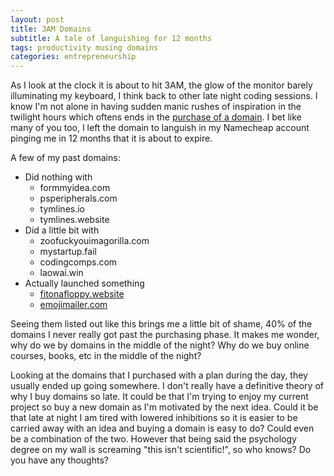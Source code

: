 ```yaml
---
layout: post
title: 3AM Domains
subtitle: A tale of languishing for 12 months
tags: productivity musing domains
categories: entrepreneurship
---
```


As I look at the clock it is about to hit 3AM, the glow of the monitor barely illuminating my keyboard, I think back to other late night coding sessions. I know I'm not alone in having sudden manic rushes of inspiration in the twilight hours which oftens ends in the [purchase of a domain](https://news.ycombinator.com/item?id=13366868). I bet like many of you too, I left the domain to languish in my Namecheap account pinging me in 12 months that it is about to expire.

A few of my past domains:
- Did nothing with
    - formmyidea.com
    - psperipherals.com
    - tymlines.io
    - tymlines.website
- Did a little bit with
    - zoofuckyouimagorilla.com
    - mystartup.fail
    - codingcomps.com
    - laowai.win
- Actually launched something
    - [fitonafloppy.website](http://fitonafloppy.website)
    - [emojimailer.com](https://emojimailer.com)

Seeing them listed out like this brings me a little bit of shame, 40% of the domains I never really got past the purchasing phase. It makes me wonder, why do we by domains in the middle of the night? Why do we buy online courses, books, etc in the middle of the night?

Looking at the domains that I purchased with a plan during the day, they usually ended up going somewhere. I don't really have a definitive theory of why I buy domains so late. It could be that I'm trying to enjoy my current project so buy a new domain as I'm motivated by the next idea. Could it be that late at night I am tired with lowered inhibitions so it is easier to be carried away with an idea and buying a domain is easy to do? Could even be a combination of the two. However that being said the psychology degree on my wall is screaming "this isn't scientific!", so who knows? Do you have any thoughts?
